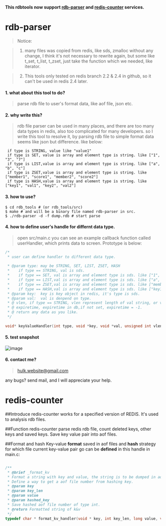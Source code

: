 **This rdbtools now support <a href="#rdb-parser">rdb-parser</a> and <a href="#redis-counter">redis-counter</a> services.**

<a name="rdb-parser">rdb-parser</a>
=========

> Notice: 

>1. many files was copied from redis, like sds, zmalloc without any change, I think it's not necessary to rewrite again, but some like t_set, t_list, t_zset, just take the function which we needed, like iterator.

>2. This tools only tested on redis branch 2.2 & 2.4 in github, so it can't be used in redis 2.4 later.


#### 1. what about this tool to do? 

> parse rdb file to user's format data, like aof file, json etc.

#### 2. why write this?
> rdb file parser can be used in many places, and there are too many data types in redis, also too complicated for many developers. so I write this tool to resolve it, by parsing rdb file to simple format data seems like json but difference. like below:
```
 if type is STRING, value like "value1"
 if type is SET, value is array and element type is string. like ["1", "3", "7"]
 if type is LIST,value is array and element type is string. like ["a", "b", "c"]
 if type is ZSET,value is array and element type is string. like ["member1", "score1", "member2", "score2"]
 if type is HASH,value is array and element type is string. like ["key1", "val1", "key2", "val2"]
```

#### 3. how to use?
```shell
$ cd rdb_tools # (or rdb_tools/src)
$ make # and will be a binary file named rdb-parser in src.
$ ./rdb-parser -d -f dump.rdb # start parse
```

#### 4. how to define user's handle for differnt data type.
> open src/main.c you can see an example callback function called userHandler, which prints data to screen. Prototype is below:

```c
/*
 * user can define handler to different data type.
 
 * @param type: may be STRING, SET, LIST, ZSET, HASH 
 *    if type == STRING, val is sds.
 *    if type == SET, val is array and element type is sds. like ["1", "3", "7"]
 *    if type == LIST,val is array and element type is sds. like ["a", "b", "c"]
 *    if type == ZSET,val is array and element type is sds. like ["member1", "score1", "member2", "score2"]
 *    if type == HASH,val is array and element type is sds. like ["key1", "val1", "key2", "val2"]
 * @param key:  key is key object in redis, it's type is sds.
 * @param val:  val is denpend on type.
 * @ vlen, if type == STRING, vlen represent length of val string, or vlen is length of val array.
 * @ expiretime, expiretime in db,if not set, expiretime = -1.
 * @ return any data as you like.
 */
 
void* keyValueHandler(int type, void *key, void *val, unsigned int vlen, time_t expiretime);
```

#### 5. test snapshot
![image](https://github.com/git-hulk/rdbtools/blob/master/snapshot/rdb-tools.png)

#### 6. contact me?
> hulk.website@gmail.com

any bugs? send mail, and I will appreciate your help.

<a name="rdb-parser">redis-counter</a>
=============

##Introduce
redis-counter works for a specified version of REDIS. It's used to analysis rdb files.

##Function
redis-counter parse redis rdb file, count deleted keys, other keys and saved keys. Save key value pair into aof files.

##Format and hash
Key-value **format** saved in aof files and **hash** strategy for which file current key-value pair go can be **defined** in this handle in main.c:
    
```c

/**
 * @brief _format_kv
 * Format a string with key and value, the string is to be dumped in aof file.
 * Define a way to get a aof file number from hashing key.
 * @param key
 * @param key_len
 * @param value
 * @param hashed_key
 * Save hashed aof file number of type int.
 * @return Formatted string of k&v
 */
typedef char * format_kv_handler(void * key, int key_len, long value, void *hashed_key);

```
